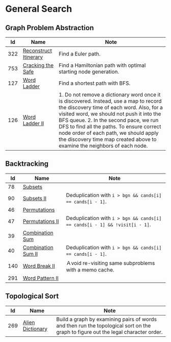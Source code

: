 # General Search

## Graph Problem Abstraction
| Id      | Name                                        | Note               |
|---------|---------------------------------------------|--------------------|
| 322     |  <a href="https://github.com/ZSShen/Hacking-Tech-Interview/blob/main/AlgorithmDesign/src/332_Reconstruct_Itinerary.cpp" target="_blank">Reconstruct Itinerary</a>| Find a Euler path. |
| 753     |  <a href="https://github.com/ZSShen/Hacking-Tech-Interview/blob/main/AlgorithmDesign/src/753_Cracking_the_Safe.cpp" target="_blank">Cracking the Safe</a>| Find a Hamiltonian path with optimal starting node generation. |
| 127     |  <a href="https://github.com/ZSShen/Hacking-Tech-Interview/blob/main/AlgorithmDesign/src/127_Word_Ladder.cpp" target="_blank">Word Ladder</a>| Find a shortest path with BFS. |
| 126     |  <a href="https://github.com/ZSShen/Hacking-Tech-Interview/blob/main/AlgorithmDesign/src/126_Word_Ladder_II.cpp" target="_blank">Word Ladder II</a>| 1. Do not remove a dictionary word once it is discovered. Instead, use a map to record the discovery time of each word. Also, for a visited word, we should not push it into the BFS queue.  2. In the second pace, we run DFS to find all the paths. To ensure correct node order of each path, we should apply the discovery time map created above to examine the neighbors of each node. |


## Backtracking
| Id      | Name                                        | Note               |
|---------|---------------------------------------------|--------------------|
| 78     |  <a href="https://github.com/ZSShen/Hacking-Tech-Interview/blob/main/AlgorithmDesign/src/78_Subsets.cpp" target="_blank">Subsets</a>|  |
| 90     |  <a href="https://github.com/ZSShen/Hacking-Tech-Interview/blob/main/AlgorithmDesign/src/90_Subsets_II.cpp" target="_blank">Subsets II</a>| Deduplication with `i > bgn && cands[i] == cands[i - 1]`. |
| 46     |  <a href="https://github.com/ZSShen/Hacking-Tech-Interview/blob/main/AlgorithmDesign/src/46_Permutations.cpp" target="_blank">Permutations</a>|  |
| 47     |  <a href="https://github.com/ZSShen/Hacking-Tech-Interview/blob/main/AlgorithmDesign/src/47_Permutations_II.cpp" target="_blank">Permutations II</a>| Deduplication with `i > bgn && cands[i] == cands[i - 1] && !visit[i - 1]`. |
| 39     |  <a href="https://github.com/ZSShen/Hacking-Tech-Interview/blob/main/AlgorithmDesign/src/39_Combination_Sum.cpp" target="_blank">Combination Sum</a>|  |
| 40     |  <a href="https://github.com/ZSShen/Hacking-Tech-Interview/blob/main/AlgorithmDesign/src/40_Combination_Sum_II.cpp" target="_blank">Combination Sum II</a>| Deduplication with `i > bgn && cands[i] == cands[i - 1]`. |
| 140     |  <a href="https://github.com/ZSShen/Hacking-Tech-Interview/blob/main/AlgorithmDesign/src/140_Word_Break_II.cpp" target="_blank">Word Break II</a>| Ａvoid re-visiting same subproblems with a memo cache. |
| 291     |  <a href="https://github.com/ZSShen/Hacking-Tech-Interview/blob/main/AlgorithmDesign/src/291_Word_Pattern_II.cpp" target="_blank">Word Pattern II</a>|  |


## Topological Sort
| Id      | Name                                        | Note               |
|---------|---------------------------------------------|--------------------|
| 269     |  <a href="https://github.com/ZSShen/Hacking-Tech-Interview/blob/main/AlgorithmDesign/src/269_Alien_Dictionary.cpp" target="_blank">Alien Dictionary</a>| Build a graph by examining pairs of words and then run the topological sort on the graph to figure out the legal character order. |

